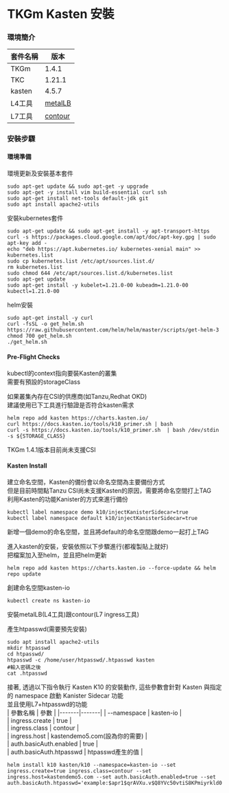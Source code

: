 # TKGm Kasten 安裝  

### 環境簡介  

 | 套件名稱 | 版本  |
|-------|-------|
| TKGm | 1.4.1 |  
| TKC | 1.21.1 |  
| kasten | 4.5.7 |  
| L4工具 | [metalLB](https://github.com/ReSin-Yan/kuberenetes-base/blob/main/k8stools/service/loadbalancetools/installMetallb.sh "link")   |  
| L7工具 | [contour](https://github.com/ReSin-Yan/kuberenetes-base/blob/main/k8stools/service/ingress/install.sh "link")  |  

### 安裝步驟  

#### 環境準備  

環境更新及安裝基本套件  
```
sudo apt-get update && sudo apt-get -y upgrade
sudo apt-get -y install vim build-essential curl ssh
sudo apt-get install net-tools default-jdk git
sudo apt install apache2-utils  
```
安裝kubernetes套件  
```
sudo apt-get update && sudo apt-get install -y apt-transport-https
curl -s https://packages.cloud.google.com/apt/doc/apt-key.gpg | sudo  apt-key add -
echo "deb https://apt.kubernetes.io/ kubernetes-xenial main" >> kubernetes.list
sudo cp kubernetes.list /etc/apt/sources.list.d/
rm kubernetes.list
sudo chmod 644 /etc/apt/sources.list.d/kubernetes.list
sudo apt-get update
sudo apt-get install -y kubelet=1.21.0-00 kubeadm=1.21.0-00 kubectl=1.21.0-00
```
helm安裝  
```
sudo apt-get install -y curl
curl -fsSL -o get_helm.sh https://raw.githubusercontent.com/helm/helm/master/scripts/get-helm-3
chmod 700 get_helm.sh
./get_helm.sh
```

#### Pre-Flight Checks  


kubectl的context指向要裝Kasten的叢集  
需要有預設的storageClass  

如果叢集內存在CSI的供應商(如Tanzu,Redhat OKD)  
建議使用已下工具進行驗證是否符合kasten需求  
```
helm repo add kasten https://charts.kasten.io/
curl https://docs.kasten.io/tools/k10_primer.sh | bash
curl -s https://docs.kasten.io/tools/k10_primer.sh  | bash /dev/stdin -s ${STORAGE_CLASS}  
```  
TKGm 1.4.1版本目前尚未支援CSI  


#### Kasten Install  

建立命名空間，Kasten的備份會以命名空間為主要備份方式  
但是目前時間點Tanzu CSI尚未支援Kasten的原因，需要將命名空間打上TAG  
利用Kasten的功能Kanister的方式來進行備份  
```
kubectl label namespace demo k10/injectKanisterSidecar=true
kubectl label namespace default k10/injectKanisterSidecar=true
```  
新增一個demo的命名空間，並且將default的命名空間跟demo一起打上TAG  

進入kasten的安裝，安裝依照以下步驟進行(都複製貼上就好)  
把檔案加入至helm，並且把helm更新  
```  
helm repo add kasten https://charts.kasten.io --force-update && helm repo update
```  
創建命名空間kasten-io  
```  
kubectl create ns kasten-io
```  

安裝metalLB(L4工具)跟contour(L7 ingress工具)  

產生htpasswd(需要預先安裝)  
```
sudo apt install apache2-utils
mkdir htpasswd 
cd htpasswd/
htpasswd -c /home/user/htpasswd/.htpasswd kasten  
#輸入密碼之後
cat .htpasswd  
```


接著, 透過以下指令執行 Kasten K10 的安裝動作, 這些參數會針對 Kasten 與指定的 namespace 啟動 Kanister Sidecar 功能  
並且使用L7+htpasswd的功能  
 | 參數名稱 | 參數  |
|-------|-------|
| --namespace | kasten-io |  
| ingress.create | true |  
| ingress.class | contour |  
| ingress.host | kastendemo5.com(設為你的需要) |  
| auth.basicAuth.enabled | true |  
| auth.basicAuth.htpasswd | htpasswd產生的值 |  

``` 
helm install k10 kasten/k10 --namespace=kasten-io --set ingress.create=true ingress.class=contour --set ingress.host=kastendemo5.com --set auth.basicAuth.enabled=true --set auth.basicAuth.htpasswd='example:$apr1$qrAVXu.v$Q8YVc50vtiS8KPmiyrkld0'
``` 
